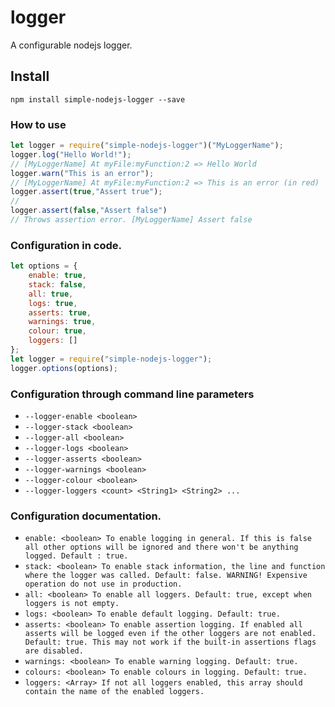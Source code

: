 # logger
A configurable nodejs logger.
## Install
```
npm install simple-nodejs-logger --save
```

### How to use
```javascript
let logger = require("simple-nodejs-logger")("MyLoggerName");
logger.log("Hello World!");
// [MyLoggerName] At myFile:myFunction:2 => Hello World
logger.warn("This is an error");
// [MyLoggerName] At myFile:myFunction:2 => This is an error (in red)
logger.assert(true,"Assert true");
// 
logger.assert(false,"Assert false")
// Throws assertion error. [MyLoggerName] Assert false
``` 
### Configuration in code.
```javascript
let options = {
    enable: true,
    stack: false,
    all: true,
    logs: true,
    asserts: true,
    warnings: true,
    colour: true,
    loggers: []
};
let logger = require("simple-nodejs-logger");
logger.options(options);
```
### Configuration through command line parameters
 *  `--logger-enable <boolean>`
 *  `--logger-stack <boolean>`
 *  `--logger-all <boolean>`
 *  `--logger-logs <boolean>`
 *  `--logger-asserts <boolean>`
 *  `--logger-warnings <boolean>`
 *  `--logger-colour <boolean>`
 *  `--logger-loggers <count> <String1> <String2> ...`
 
### Configuration documentation.  
*  `enable: <boolean> To enable logging in general. If this is false all other options will be ignored and there won't be anything logged. Default : true.`
*  `stack: <boolean> To enable stack information, the line and function where the logger was called. Default: false. WARNING! Expensive operation do not use in production.`
*  `all: <boolean> To enable all loggers. Default: true, except when loggers is not empty.`
*  `logs: <boolean> To enable default logging. Default: true.`
*  `asserts: <boolean> To enable assertion logging. If enabled all asserts will be logged even if the other loggers are not enabled. Default: true. This may not work if the built-in assertions flags are disabled.`
*  `warnings: <boolean> To enable warning logging. Default: true.`
*  `colours: <boolean> To enable colours in logging. Default: true.`
*  `loggers: <Array> If not all loggers enabled, this array should contain the name of the enabled loggers.`

